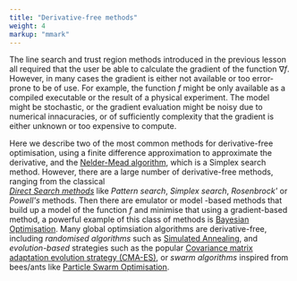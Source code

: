 ```yaml
---
title: "Derivative-free methods"
weight: 4 
markup: "mmark"
---
```


The line search and trust region methods introduced in the previous lesson all required 
that the user be able to calculate the gradient of the function $\nabla f$. However, in 
many cases the gradient is either not available or too error-prone to be of use. For 
example, the function $f$ might be only available as a compiled executable or the result 
of a physical experiment. The model might be stochastic, or the gradient evaluation 
might be noisy due to numerical innacuracies, or of sufficiently complexity that the 
gradient is either unknown or too expensive to compute. 

Here we describe two of the most common methods for derivative-free optimisation, using 
a finite difference approximation to approximate the derivative, and the [Nelder-Mead 
algorithm](https://doi.org/10.1093/comjnl/7.4.308), which is a Simplex search method. 
However, there are a large number of derivative-free methods, ranging from the classical  
[*Direct Search 
methods*](https://www.sciencedirect.com/science/article/pii/S0377042700004234) like 
*Pattern search*, *Simplex search*, *Rosenbrock'* or *Powell's* methods. Then there are 
emulator or model -based methods that build up a model of the function $f$ and minimise 
that using a gradient-based method, a powerful example of this class of methods is 
[Bayesian 
Optimisation](http://papers.nips.cc/paper/4522-practical-bayesian-optimization). Many 
global optimsiation algorithms are derivative-free, including *randomised algorithms* 
such as [Simulated Annealing](https://science.sciencemag.org/content/220/4598/671), and 
*evolution-based* strategies such as the popular [Covariance matrix adaptation evolution 
strategy (CMA-ES)](https://arxiv.org/abs/1604.00772), or *swarm algorithms* inspired 
from bees/ants like [Particle Swarm 
Optimisation](https://doi.org/10.1109/ICNN.1995.488968).

